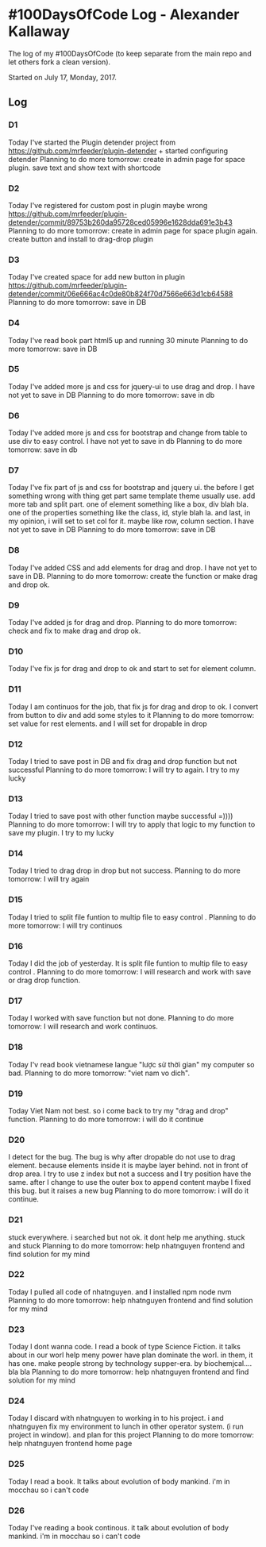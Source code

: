 # #100DaysOfCode Log - Alexander Kallaway
The log of my #100DaysOfCode (to keep separate from the main repo and let others fork a clean version).

Started on July 17, Monday, 2017.

## Log

### D1
Today I've started the Plugin detender project from https://github.com/mrfeeder/plugin-detender + started configuring detender
Planning to do more tomorrow: create in admin page for space plugin. save text and show text with shortcode

### D2
Today I've registered for custom post in plugin maybe wrong https://github.com/mrfeeder/plugin-detender/commit/89753b260da95728ced05996e1628dda691e3b43
Planning to do more tomorrow: create in admin page for space plugin again. create button and install to drag-drop plugin

### D3
Today I've created space for add new button in plugin  https://github.com/mrfeeder/plugin-detender/commit/06e666ac4c0de80b824f70d7566e663d1cb64588
Planning to do more tomorrow: save in DB

### D4
Today I've read book part html5 up and running 30 minute
Planning to do more tomorrow: save in DB

### D5
Today I've added more js and css for jquery-ui to use drag and drop. I have not yet to save in DB
Planning to do more tomorrow: save in db

### D6
Today I've added more js and css for bootstrap and change from table to use div to easy control. I have not yet to save in db
Planning to do more tomorrow: save in db


### D7
Today I've fix part of js and css for bootstrap and jquery ui. the before I get something wrong with thing get part same template theme usually use. add more tab and split part. one of element something like a box, div blah bla. one of the properties something like the class, id, style blah la. and last, in my opinion, i will set to set col for it. maybe like row, column section. I have not yet to save in DB
Planning to do more tomorrow: save in DB


### D8
Today I've added CSS and add elements for drag and drop. I have not yet to save in DB.
Planning to do more tomorrow: create the function or make drag and drop ok.

### D9
Today I've added js for drag and drop.
Planning to do more tomorrow: check and fix to make drag and drop ok.

### D10
Today I've fix js for drag and drop to ok and start to set for element column.

### D11
Today I am continuos for the job, that fix js for drag and drop to ok. I convert from button to div and add some styles to it
Planning to do more tomorrow: set value for rest elements. and I will set for dropable in drop

### D12
Today I tried to save post in DB and fix drag and drop function but not successful
Planning to do more tomorrow: I will try to again. I try to my lucky

### D13
Today I tried to save post with other function maybe successful =))))
Planning to do more tomorrow: I will try to apply that logic to my function to save my plugin. I try to my lucky

### D14
Today I tried to drag drop in drop but not success.
Planning to do more tomorrow: I will try again


### D15
Today I tried to split file funtion to multip file to easy control .
Planning to do more tomorrow: I will try continuos

### D16
Today I did the job of yesterday. It is split file funtion to multip file to easy control .
Planning to do more tomorrow: I will research and work with save or drag drop function.

### D17
Today I worked with save function but not done.
Planning to do more tomorrow: I will research and work continuos.

### D18
Today I'v read book vietnamese langue "lược sử thời gian" my computer so bad.
Planning to do more tomorrow: "viet nam vo dich".

### D19
Today Viet Nam not best. so i come back to try my "drag and drop" function.
Planning to do more tomorrow: i will do it continue

### D20
I detect for the bug. The bug is why after dropable do not use to drag element. because elements inside it is maybe layer behind. not in front of drop area.  I try to use z index but not a success and I try position have the same.
after I change to use the outer box to append content maybe I fixed this bug. but it raises a new bug
Planning to do more tomorrow: i will do it continue.


### D21
stuck everywhere. i searched but not ok. it dont help me anything. stuck and stuck
Planning to do more tomorrow: help nhatnguyen frontend and find solution for my mind


### D22
Today I pulled all code of nhatnguyen. and I installed npm node nvm
Planning to do more tomorrow: help nhatnguyen frontend and find solution for my mind


### D23
Today I dont wanna code. I read a book of type Science Fiction. it talks about in our worl help meny power have plan dominate the worl. in them, it has one. make people strong by technology supper-era. by biochemjcal.... bla bla
Planning to do more tomorrow: help nhatnguyen frontend and find solution for my mind


### D24
Today I discard with nhatnguyen to working in to his project. i and nhatnguyen fix my environment to lunch in other operator system. (i run project in window). and plan for this project
Planning to do more tomorrow: help nhatnguyen frontend home page

### D25
Today I read a book. It talks about evolution of body mankind.
i'm in mocchau so i can't code

### D26
Today I've reading a book continous. it talk about evolution of body mankind.
i'm in mocchau so i can't code

